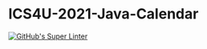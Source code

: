 # ICS4U-2021-Java-Calendar
[![GitHub's Super Linter](https://github.com/patrick-gemmell/ICS4U-2021-Java-Calendar//workflows/GitHub's%20Super%20Linter/badge.svg)](https://github.com/patrick-gemmell/ICS4U-2021-Java-Calendar//actions)
